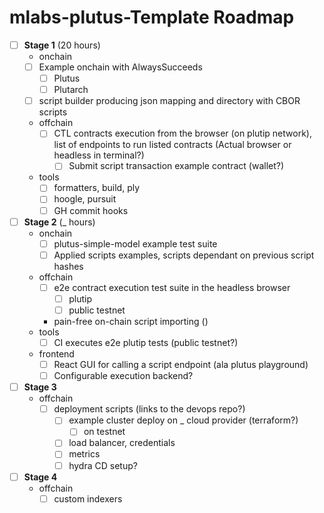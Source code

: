 # mlabs-plutus-Template Roadmap

- [ ] **Stage 1** (20 hours)
  - onchain
  - [ ] Example onchain with AlwaysSucceeds
    - [ ] Plutus
    - [ ] Plutarch
  - [ ] script builder producing json mapping and directory with CBOR scripts
  - offchain
    - [ ] CTL contracts execution from the browser (on plutip network),
      list of endpoints to run listed contracts
      (Actual browser or headless in terminal?)
      - [ ] Submit script transaction example contract (wallet?)
  - tools
    - [ ] formatters, build, ply
    - [ ] hoogle, pursuit
    - [ ] GH commit hooks
- [ ] **Stage 2** (_ hours)
  - onchain
    - [ ] plutus-simple-model example test suite
    - [ ] Applied scripts examples, scripts dependant on previous script hashes
  - offchain
    - [ ] e2e contract execution test suite in the headless browser
      - [ ] plutip
      - [ ] public testnet
    - pain-free on-chain script importing ()
  - tools 
    - [ ] CI executes e2e plutip tests (public testnet?)
  - frontend
    - [ ] React GUI for calling a script endpoint (ala plutus playground)
    - [ ] Configurable execution backend?
- [ ] **Stage 3**
  - offchain
    - [ ] deployment scripts (links to the devops repo?)
      - [ ] example cluster deploy on _ cloud provider (terraform?)
        - [ ] on testnet
      - [ ] load balancer, credentials
      - [ ] metrics
      - [ ] hydra CD setup?
- [ ] **Stage 4**
  - offchain
    - [ ] custom indexers